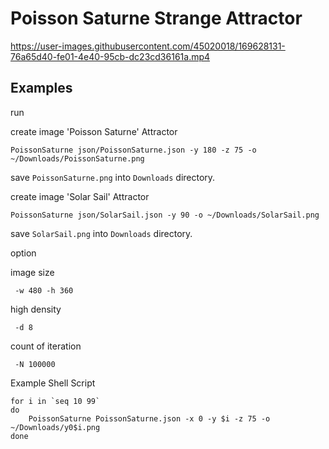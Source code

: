 # Poisson Saturne Strange Attractor

https://user-images.githubusercontent.com/45020018/169628131-76a65d40-fe01-4e40-95cb-dc23cd36161a.mp4

## Examples
run

create image 'Poisson Saturne' Attractor
```
PoissonSaturne json/PoissonSaturne.json -y 180 -z 75 -o ~/Downloads/PoissonSaturne.png
```
save `PoissonSaturne.png` into `Downloads` directory.

create image 'Solar Sail' Attractor
```
PoissonSaturne json/SolarSail.json -y 90 -o ~/Downloads/SolarSail.png
```
save `SolarSail.png` into `Downloads` directory.

option

image size
```
 -w 480 -h 360
```

high density
```
 -d 8
```

count of iteration
```
 -N 100000
```

Example Shell Script
```
for i in `seq 10 99`
do
    PoissonSaturne PoissonSaturne.json -x 0 -y $i -z 75 -o ~/Downloads/y0$i.png
done
```
